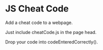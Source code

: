 # JS Cheat Code
Add a cheat code to a webpage.

Just include cheatCode.js in the page head.

Drop your code into codeEnteredCorrectly().